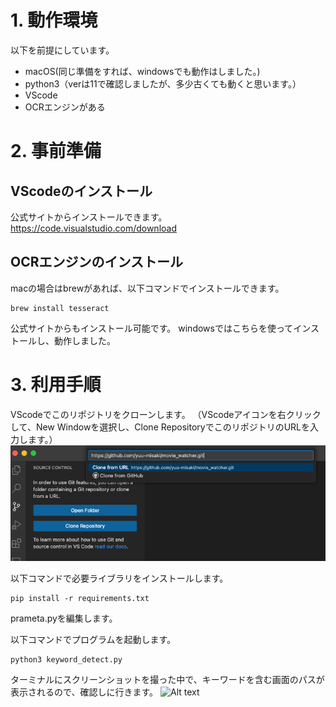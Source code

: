 # 1. 動作環境
以下を前提にしています。
- macOS(同じ準備をすれば、windowsでも動作はしました。)
- python3（verは11で確認しましたが、多少古くても動くと思います。）
- VScode
- OCRエンジンがある

# 2. 事前準備

## VScodeのインストール
公式サイトからインストールできます。
https://code.visualstudio.com/download

## OCRエンジンのインストール
macの場合はbrewがあれば、以下コマンドでインストールできます。
```
brew install tesseract
```

公式サイトからもインストール可能です。
windowsではこちらを使ってインストールし、動作しました。


# 3. 利用手順
VScodeでこのリポジトリをクローンします。
（VScodeアイコンを右クリックして、New Windowを選択し、Clone RepositoryでこのリポジトリのURLを入力します。）
![img](readme_source/image.png 'clone_repository')

以下コマンドで必要ライブラリをインストールします。
```
pip install -r requirements.txt
```

prameta.pyを編集します。

以下コマンドでプログラムを起動します。
```
python3 keyword_detect.py
```


ターミナルにスクリーンショットを撮った中で、キーワードを含む画面のパスが表示されるので、確認しに行きます。
![Alt text](image.png)